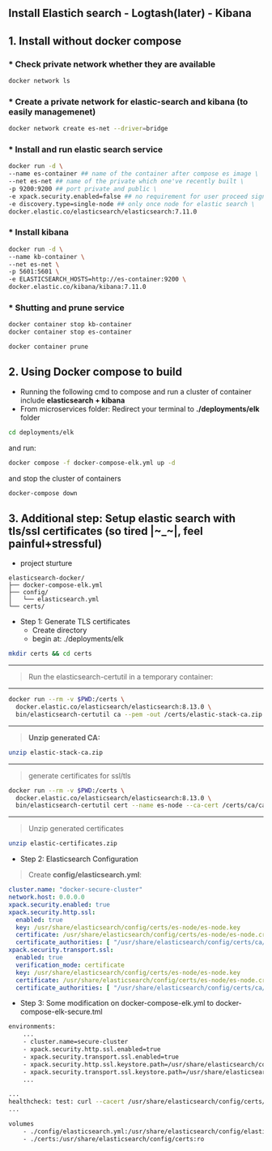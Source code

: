 

## Install Elastich search - Logtash(later) - Kibana 

## 1. **Install without docker compose**

### * Check private network whether they are available 

```bash
docker network ls 
```

### * Create a private network for elastic-search and kibana (to easily managemenet)

```bash 
docker network create es-net --driver=bridge
```

### * Install and run elastic search service 

```bash 
docker run -d \ 
--name es-container ## name of the container after compose es image \
--net es-net ## name of the private which one've recently built \
-p 9200:9200 ## port private and public \
-e xpack.security.enabled=false ## no requirement for user proceed signin functionality \
-e discovery.type=single-node ## only once node for elastic search \ 
docker.elastic.co/elasticsearch/elasticsearch:7.11.0
```

### * Install kibana

```bash 
docker run -d \ 
--name kb-container \ 
--net es-net \
-p 5601:5601 \
-e ELASTICSEARCH_HOSTS=http://es-container:9200 \
docker.elastic.co/kibana/kibana:7.11.0
```

### * Shutting and prune service 
```bash 
docker container stop kb-container
docker container stop es-container
```

```bash
docker container prune 
```

## 2. **Using Docker compose to build**
- Running the following cmd to compose and run a cluster of container include **elasticsearch + kibana**
- From microservices folder: Redirect your terminal to **./deployments/elk** folder 

```bash
cd deployments/elk

```

and run: 
```bash 
docker compose -f docker-compose-elk.yml up -d
```

and stop the cluster of containers
```bash
docker-compose down
```

## 3. **Additional step: Setup elastic search with tls/ssl certificates (so tired |~_~|, feel painful+stressful)**

- project sturture 

```arduino
elasticsearch-docker/
├── docker-compose-elk.yml
├── config/
│   └── elasticsearch.yml
└── certs/
```
- Step 1: Generate TLS certificates
    * Create directory
    * begin at: ./deployments/elk
```bash
mkdir certs && cd certs 
```
----------
> Run the elasticsearch-certutil in a temporary container:
---------
```bash
docker run --rm -v $PWD:/certs \
  docker.elastic.co/elasticsearch/elasticsearch:8.13.0 \
  bin/elasticsearch-certutil ca --pem -out /certs/elastic-stack-ca.zip

```
------
> **Unzip generated CA:**

```bash
unzip elastic-stack-ca.zip
```
---
>generate certificates for ssl/tls 
``` bash
docker run --rm -v $PWD:/certs \
  docker.elastic.co/elasticsearch/elasticsearch:8.13.0 \
  bin/elasticsearch-certutil cert --name es-node --ca-cert /certs/ca/ca.crt --ca-key /certs/ca/ca.key --pem -out /certs/elastic-certificates.zip
```
---
>Unzip generated certificates
```bash
unzip elastic-certificates.zip
```

- Step 2: Elasticsearch Configuration

> Create **config/elasticsearch.yml**:

```yaml
cluster.name: "docker-secure-cluster"
network.host: 0.0.0.0
xpack.security.enabled: true
xpack.security.http.ssl:
  enabled: true
  key: /usr/share/elasticsearch/config/certs/es-node/es-node.key
  certificate: /usr/share/elasticsearch/config/certs/es-node/es-node.crt
  certificate_authorities: [ "/usr/share/elasticsearch/config/certs/ca/ca.crt" ]
xpack.security.transport.ssl:
  enabled: true
  verification_mode: certificate
  key: /usr/share/elasticsearch/config/certs/es-node/es-node.key
  certificate: /usr/share/elasticsearch/config/certs/es-node/es-node.crt
  certificate_authorities: [ "/usr/share/elasticsearch/config/certs/ca/ca.crt" ]
```

- Step 3: Some modification on docker-compose-elk.yml to docker-compose-elk-secure.tml 

```bash
environments:
    ...
    - cluster.name=secure-cluster
    - xpack.security.http.ssl.enabled=true
    - xpack.security.transport.ssl.enabled=true
    - xpack.security.http.ssl.keystore.path=/usr/share/elasticsearch/config/certs/es-node/es-node.p12
    - xpack.security.transport.ssl.keystore.path=/usr/share/elasticsearch/config/certs/es-node/es-node.p12
    ...
```

```bash
...
healthcheck: test: curl --cacert /usr/share/elasticsearch/config/certs/ca/ca.crt -u elastic:changeme https://localhost:9200 || exit 1
...
```

```bash
volumes
    - ./config/elasticsearch.yml:/usr/share/elasticsearch/config/elasticsearch.yml
    - ./certs:/usr/share/elasticsearch/config/certs:ro
```